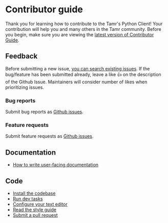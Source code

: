 # Contributor guide

Thank you for learning how to contribute to the Tamr's Python Client!
Your contribution will help you and many others in the Tamr community.
Before you begin, make sure you are viewing the [latest version of Contributor Guide](https://tamr-client.readthedocs.io/en/latest/contributor-guide.html).

## Feedback

Before submitting a new issue, [you can search existing issues](https://github.com/Datatamer/tamr-client/issues?q=is%3Aissue).
If the bug/feature has been submitted already, leave a like 👍 on the description of the Github Issue.
Maintainers will consider number of likes when prioritizing issues.

### Bug reports
Submit bug reports as [Github issues](https://github.com/Datatamer/tamr-client/issues/new/choose).

### Feature requests
Submit feature requests as [Github issues](https://github.com/Datatamer/tamr-client/issues/new/choose).

## Documentation

* [How to write user-facing documentation](contributor-guide/how-to-write-docs)

## Code
* [Install the codebase](contributor-guide/install)
* [Run dev tasks](contributor-guide/dev-tasks)
* [Configure your text editor](contributor-guide/text-editor)
* [Read the style guide](contributor-guide/style-guide)
* [Submit a pull request](contributor-guide/pull-request)

